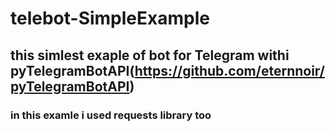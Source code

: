 # telebot-SimpleExample
## this simlest exaple of bot for Telegram withi **pyTelegramBotAPI**(https://github.com/eternnoir/pyTelegramBotAPI)
### in this examle i used requests library too

